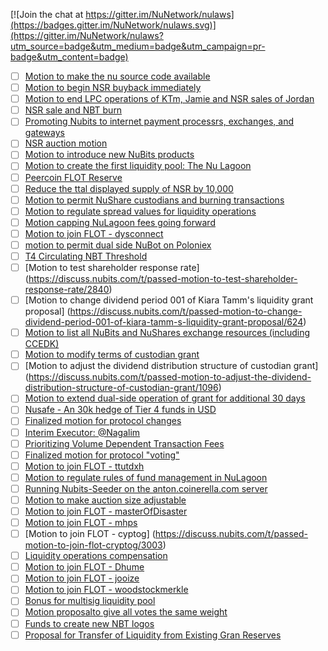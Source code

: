 [![Join the chat at https://gitter.im/NuNetwork/nulaws](https://badges.gitter.im/NuNetwork/nulaws.svg)](https://gitter.im/NuNetwork/nulaws?utm_source=badge&utm_medium=badge&utm_campaign=pr-badge&utm_content=badge)

- [ ] [Motion to make the nu source code available](https://discuss.nubits.com/t/passed-motion-to-make-the-nu-source-code-available/1083)
- [ ] [Motion to begin NSR buyback immediately](https://discuss.nubits.com/t/passed-motion-to-begin-nsr-buyback-immediately/2654)
- [ ] [Motion to end LPC operations of KTm, Jamie and NSR sales of Jordan](https://discuss.nubits.com/t/passed-motion-to-end-lpc-operations-of-ktm-jamie-and-nsr-sales-of-jordan/1466)
- [ ] [NSR sale and NBT burn](https://discuss.nubits.com/t/passed-nsr-sale-and-nbt-burn/2138)
- [ ] [Promoting Nubits to internet payment processrs, exchanges, and gateways](https://discuss.nubits.com/t/passed-promoting-nubits-to-internet-payment-processors-exchanges-and-gateways/2037)
- [ ] [NSR auction motion](https://discuss.nubits.com/t/passed-nsr-auction-motion/1590)
- [ ] [Motion to introduce new NuBits products](https://discuss.nubits.com/t/passed-motion-to-introduce-new-nubits-products/2834)
- [ ] [Motion to create the first liquidity pool: The Nu Lagoon](https://discuss.nubits.com/t/passed-motion-to-create-the-first-liquidity-pool-the-nu-lagoon/1616)
- [ ] [Peercoin FLOT Reserve](https://discuss.nubits.com/t/passed-peercoin-flot-reserve/3337)
- [ ] [Reduce the ttal displayed supply of NSR by 10,000](https://discuss.nubits.com/t/passed-reduce-the-total-displayed-supply-of-nsr-by-10-000/2730)
- [ ] [Motion to permit NuShare custodians and burning transactions](https://discuss.nubits.com/t/passed-motion-to-permit-nushare-custodians-and-burning-transactions/1155)
- [ ] [Motion to regulate spread values for liquidity operations](https://discuss.nubits.com/t/passed-motion-to-regulate-spread-values-for-liquidity-operations/2207)
- [ ] [Motion capping NuLagoon fees going forward](https://discuss.nubits.com/t/passed-motion-capping-nulagoon-fees-going-forward/1968)
- [ ] [Motion to join FLOT - dysconnect](https://discuss.nubits.com/t/passed-motion-to-join-flot-dysconnect/2758)
- [ ] [motion to permit dual side NuBot on Poloniex](https://discuss.nubits.com/t/passed-motion-to-permit-dual-side-nubot-on-poloniex/3333)
- [ ] [T4 Circulating NBT Threshold](https://discuss.nubits.com/t/passed-t4-circulating-nbt-threshold/3039)
- [ ] [Motion to test shareholder response rate] (https://discuss.nubits.com/t/passed-motion-to-test-shareholder-response-rate/2840)
- [ ] [Motion to change dividend period 001 of Kiara Tamm's liquidity grant proposal] (https://discuss.nubits.com/t/passed-motion-to-change-dividend-period-001-of-kiara-tamm-s-liquidity-grant-proposal/624)
- [ ] [Motion to list all NuBits and NuShares exchange resources (including CCEDK)](https://discuss.nubits.com/t/passed-motion-to-list-all-nubits-and-nushares-exchange-resources-including-ccedk/2302)
- [ ] [Motion to modify terms of custodian grant](https://discuss.nubits.com/t/passed-motion-to-modify-terms-of-custodain-grant/1226)
- [ ] [Motion to adjust the dividend distribution structure of custodian grant] (https://discuss.nubits.com/t/passed-motion-to-adjust-the-dividend-distribution-structure-of-custodian-grant/1096)
- [ ] [Motion to extend dual-side operation of grant for additional 30 days](https://discuss.nubits.com/t/passed-motion-to-extend-dual-side-operation-of-grant-for-additional-30-days/950)
- [ ] [Nusafe - An 30k hedge of Tier 4 funds in USD](https://discuss.nubits.com/t/passed-nusafe-an-30k-hedge-of-tier-4-funds-in-usd/3215)
- [ ] [Finalized motion for protocol changes](https://discuss.nubits.com/t/passed-finalized-motion-for-protocol-changes/372)
- [ ] [Interim Executor: @Nagalim](https://discuss.nubits.com/t/passed-interim-executor-nagalim/3267)
- [ ] [Prioritizing Volume Dependent Transaction Fees](https://discuss.nubits.com/t/passed-prioritizing-volume-dependent-transaction-fees/2688)
- [ ] [Finalized motion for protocol "voting"](https://discuss.nubits.com/t/passed-finalized-motion-for-protocol-voting/650)
- [ ] [Motion to join FLOT - ttutdxh](https://discuss.nubits.com/t/passed-motion-to-join-flot-ttutdxh/2997)
- [ ] [Motion to regulate rules of fund management in NuLagoon](https://discuss.nubits.com/t/passed-motion-to-regulate-rules-of-fund-management-in-nulagoon/2760)
- [ ] [Running Nubits-Seeder on the anton.coinerella.com server](https://discuss.nubits.com/t/passed-running-nubits-seeder-on-the-anton-coinerella-com-server/2639)
- [ ] [Motion to make auction size adjustable](https://discuss.nubits.com/t/passed-motion-to-make-auction-size-adjustable/2175)
- [ ] [Motion to join FLOT - masterOfDisaster](https://discuss.nubits.com/t/passed-motion-to-join-flot-masterofdisaster/3002)
- [ ] [Motion to join FLOT - mhps](https://discuss.nubits.com/t/passed-motion-to-join-flot-mhps/3005)
- [ ] [Motion to join FLOT - cyptog] (https://discuss.nubits.com/t/passed-motion-to-join-flot-cryptog/3003)
- [ ] [Liquidity operations compensation](https://discuss.nubits.com/t/passed-liquidity-operations-compensation/2644)
- [ ] [Motion to join FLOT - Dhume](https://discuss.nubits.com/t/passed-motion-to-join-flot-dhume/3043)
- [ ] [Motion to join FLOT - jooize](https://discuss.nubits.com/t/passed-motion-to-join-flot-jooize/3001)
- [ ] [Motion to join FLOT - woodstockmerkle](https://discuss.nubits.com/t/passed-motion-to-join-flot-woodstockmerkle/2996)
- [ ] [Bonus for multisig liquidity pool](https://discuss.nubits.com/t/passed-bonus-for-multisig-liquidity-pool/2197)
- [ ] [Motion proposalto give all votes the same weight](https://discuss.nubits.com/t/passed-motion-proposal-to-give-all-votes-the-same-weight/974)
- [ ] [Funds to create new NBT logos](https://discuss.nubits.com/t/passed-funds-to-create-new-nbt-logos/2942)
- [ ] [Proposal for Transfer of Liquidity from Existing Gran Reserves](https://discuss.nubits.com/t/passed-proposal-for-transfer-of-liquidity-from-existing-grant-reserves/1269)
